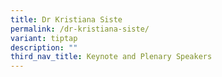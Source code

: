 ```yaml
---
title: Dr Kristiana Siste
permalink: /dr-kristiana-siste/
variant: tiptap
description: ""
third_nav_title: Keynote and Plenary Speakers
---
```

